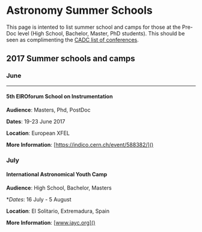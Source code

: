 # Astronomy Summer Schools

This page is intented to list summer school and camps for those at the Pre-Doc level (High School, Bachelor, Master, PhD students). This should be seen as complimenting the [CADC list of conferences](http://www.cadc-ccda.hia-iha.nrc-cnrc.gc.ca/en/meetings/).

## 2017 Summer schools and camps 

### June

--------------

#### 5th EIROforum School on Instrumentation

**Audience**: Masters, Phd, PostDoc

**Dates**: 19-23 June 2017

**Location**: European XFEL

**More Information**: [https://indico.cern.ch/event/588382/]()

### July

#### International Astronomical Youth Camp

**Audience**: High School, Bachelor, Masters

**Dates*: 16 July - 5 August

**Location**: El Solitario, Extremadura, Spain 

**More Information**: [www.iayc.org]()